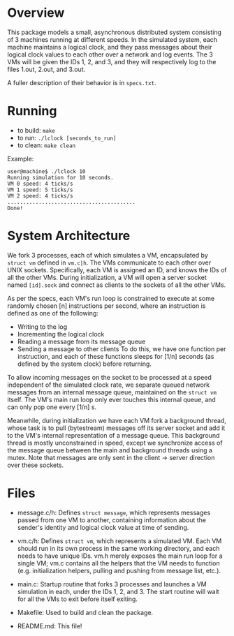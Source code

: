 
# Overview

This package models a small, asynchronous distributed system consisting of 3 
machines running at different speeds. In the simulated system, each machine 
maintains a logical clock, and they pass messages about their logical clock 
values to each other over a network and log events. The 3 VMs will be given 
the IDs 1, 2, and 3, and they will respectively log to the files 1.out, 2.out, 
and 3.out.

A fuller description of their behavior is in `specs.txt`.  


# Running 

* to build: `make`
* to run: `./lclock [seconds_to_run]`
* to clean: `make clean`

Example:
```
user@machine$ ./lclock 10
Running simulation for 10 seconds.
VM 0 speed: 4 ticks/s
VM 1 speed: 5 ticks/s
VM 2 speed: 4 ticks/s
.........................................
Done!
```


# System Architecture 

We fork 3 processes, each of which simulates a VM, encapsulated by `struct vm`
defined in `vm.c|h`. The VMs communicate to each other over UNIX sockets. Specifically, each VM is assigned an ID, and knows the IDs of all the other VMs. During initialization, a VM will open a server socket named `[id].sock` and 
connect as clients to the sockets of all the other VMs.

As per the specs, each VM's run loop is constrained to execute at some randomly
chosen [n] instructions per second, where an instruction is defined as one of
the following:
* Writing to the log
* Incrementing the logical clock
* Reading a message from its message queue
* Sending a message to other clients 
To do this, we have one function per instruction, and each of these functions
sleeps for [1/n] seconds (as defined by the system clock) before returning.

To allow incoming messages on the socket to be processed at a speed independent 
of the simulated clock rate, we separate queued network messages from an internal message queue, maintained on the `struct vm` itself. The VM's main run loop only 
ever touches this internal queue, and can only pop one every [1/n] s. 

Meanwhile, during initialization we have each VM fork a background thread, whose  task is to pull (bytestream) messages off its server socket and add it to the VM's internal representation of a message queue. This background thread is mostly unconstrained in speed, except we synchronize access of the message queue 
between the main and background threads using a mutex. Note that messages are 
only sent in the client -> server direction over these sockets.


# Files

* message.c/h: Defines `struct message`, which represents messages passed from 
one VM to another, containing information about the sender's identity and 
logical clock value at time of sending.

* vm.c/h: Defines `struct vm`, which represents a simulated VM. Each VM should 
run in its own process in the same working directory, and each needs to have 
unique IDs. vm.h merely exposes the main run loop for a single VM; vm.c contains 
all the helpers that the VM needs to function (e.g. initialization helpers, 
pulling and pushing from message list, etc.).

* main.c: Startup routine that forks 3 processes and launches a VM simulation in
each, under the IDs 1, 2, and 3. The start routine will wait for all the VMs 
to exit before itself exiting.

* Makefile: Used to build and clean the package.

* README.md: This file!